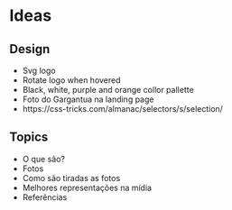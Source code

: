 <h1>Ideas</h1>
<h2>Design</h2>
<ul>
  <li>Svg logo</li>
  <li>Rotate logo when hovered</li>
  <li>Black, white, purple and orange collor pallette</li>
  <li>Foto do Gargantua na landing page</li>
  <li>https://css-tricks.com/almanac/selectors/s/selection/</li>
</ul>
<h2>Topics</h2>
<ul>
  <li>O que são?</li>
  <li>Fotos</li>
  <li>Como são tiradas as fotos</li>
  <li>Melhores representações na mídia</li>
  <li>Referências</li>
</ul>
